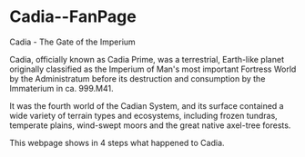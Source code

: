 # Cadia--FanPage
Cadia - The Gate of the Imperium

Cadia, officially known as Cadia Prime, was a terrestrial, Earth-like planet originally classified as the Imperium of Man's most important Fortress World by the Administratum before its destruction and consumption by the Immaterium in ca. 999.M41.

It was the fourth world of the Cadian System, and its surface contained a wide variety of terrain types and ecosystems, including frozen tundras, temperate plains, wind-swept moors and the great native axel-tree forests.

This webpage shows in 4 steps what happened to Cadia.
